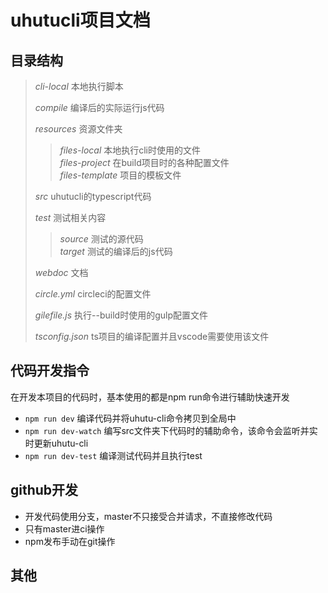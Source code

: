 # uhutucli项目文档

## 目录结构

>*cli-local* 本地执行脚本
>
>*compile* 编译后的实际运行js代码
>
>*resources* 资源文件夹
>>*files-local* 本地执行cli时使用的文件  
>>*files-project* 在build项目时的各种配置文件  
>>*files-template* 项目的模板文件
>
>*src* uhutucli的typescript代码
>
>*test* 测试相关内容
>>*source* 测试的源代码  
>>*target* 测试的编译后的js代码
>
>*webdoc* 文档
>
>*circle.yml* circleci的配置文件
>
>*gilefile.js* 执行--build时使用的gulp配置文件
>
>*tsconfig.json* ts项目的编译配置并且vscode需要使用该文件

## 代码开发指令

在开发本项目的代码时，基本使用的都是npm run命令进行辅助快速开发

* `npm run dev` 编译代码并将uhutu-cli命令拷贝到全局中
* `npm run dev-watch` 编写src文件夹下代码时的辅助命令，该命令会监听并实时更新uhutu-cli
* `npm run dev-test` 编译测试代码并且执行test

## github开发

* 开发代码使用分支，master不只接受合并请求，不直接修改代码
* 只有master进ci操作
* npm发布手动在git操作

## 其他